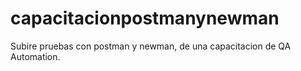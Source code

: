 # capacitacionpostmanynewman
Subire pruebas con postman y newman, de una capacitacion de QA Automation.
